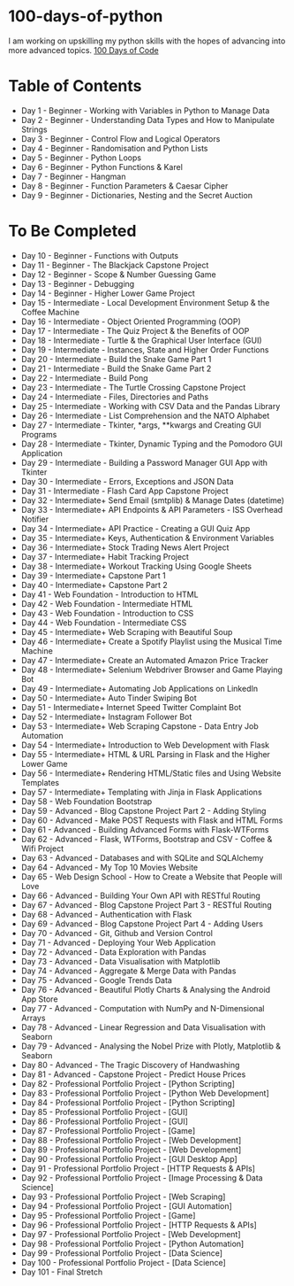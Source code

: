 # 100-days-of-python
 
I am working on upskilling my python skills with the hopes of advancing into more advanced topics.
[100 Days of Code](https://www.udemy.com/course/100-days-of-code/?couponCode=LEADERSALE24B)


# Table of Contents
- Day 1 - Beginner - Working with Variables in Python to Manage Data
- Day 2 - Beginner - Understanding Data Types and How to Manipulate Strings
- Day 3 - Beginner - Control Flow and Logical Operators
- Day 4 - Beginner - Randomisation and Python Lists
- Day 5 - Beginner - Python Loops
- Day 6 - Beginner - Python Functions & Karel
- Day 7 - Beginner - Hangman
- Day 8 - Beginner - Function Parameters & Caesar Cipher
- Day 9 - Beginner - Dictionaries, Nesting and the Secret Auction

# To Be Completed
- Day 10 - Beginner - Functions with Outputs
- Day 11 - Beginner - The Blackjack Capstone Project
- Day 12 - Beginner - Scope & Number Guessing Game
- Day 13 - Beginner - Debugging
- Day 14 - Beginner - Higher Lower Game Project
- Day 15 - Intermediate - Local Development Environment Setup & the Coffee Machine
- Day 16 - Intermediate - Object Oriented Programming (OOP)
- Day 17 - Intermediate - The Quiz Project & the Benefits of OOP
- Day 18 - Intermediate - Turtle & the Graphical User Interface (GUI)
- Day 19 - Intermediate - Instances, State and Higher Order Functions
- Day 20 - Intermediate - Build the Snake Game Part 1
- Day 21 - Intermediate - Build the Snake Game Part 2
- Day 22 - Intermediate - Build Pong
- Day 23 - Intermediate - The Turtle Crossing Capstone Project
- Day 24 - Intermediate - Files, Directories and Paths
- Day 25 - Intermediate - Working with CSV Data and the Pandas Library
- Day 26 - Intermediate - List Comprehension and the NATO Alphabet
- Day 27 - Intermediate - Tkinter, *args, **kwargs and Creating GUI Programs
- Day 28 - Intermediate - Tkinter, Dynamic Typing and the Pomodoro GUI Application
- Day 29 - Intermediate - Building a Password Manager GUI App with Tkinter
- Day 30 - Intermediate - Errors, Exceptions and JSON Data
- Day 31 - Intermediate - Flash Card App Capstone Project
- Day 32 - Intermediate+ Send Email (smtplib) & Manage Dates (datetime)
- Day 33 - Intermediate+ API Endpoints & API Parameters - ISS Overhead Notifier
- Day 34 - Intermediate+ API Practice - Creating a GUI Quiz App
- Day 35 - Intermediate+ Keys, Authentication & Environment Variables
- Day 36 - Intermediate+ Stock Trading News Alert Project
- Day 37 - Intermediate+ Habit Tracking Project
- Day 38 - Intermediate+ Workout Tracking Using Google Sheets
- Day 39 - Intermediate+ Capstone Part 1
- Day 40 - Intermediate+ Capstone Part 2
- Day 41 - Web Foundation - Introduction to HTML
- Day 42 - Web Foundation - Intermediate HTML
- Day 43 - Web Foundation - Introduction to CSS
- Day 44 - Web Foundation - Intermediate CSS
- Day 45 - Intermediate+ Web Scraping with Beautiful Soup
- Day 46 - Intermediate+ Create a Spotify Playlist using the Musical Time Machine
- Day 47 - Intermediate+ Create an Automated Amazon Price Tracker
- Day 48 - Intermediate+ Selenium Webdriver Browser and Game Playing Bot
- Day 49 - Intermediate+ Automating Job Applications on LinkedIn
- Day 50 - Intermediate+ Auto Tinder Swiping Bot
- Day 51 - Intermediate+ Internet Speed Twitter Complaint Bot
- Day 52 - Intermediate+ Instagram Follower Bot
- Day 53 - Intermediate+ Web Scraping Capstone - Data Entry Job Automation
- Day 54 - Intermediate+ Introduction to Web Development with Flask
- Day 55 - Intermediate+ HTML & URL Parsing in Flask and the Higher Lower Game
- Day 56 - Intermediate+ Rendering HTML/Static files and Using Website Templates
- Day 57 - Intermediate+ Templating with Jinja in Flask Applications
- Day 58 - Web Foundation Bootstrap
- Day 59 - Advanced - Blog Capstone Project Part 2 - Adding Styling
- Day 60 - Advanced - Make POST Requests with Flask and HTML Forms
- Day 61 - Advanced - Building Advanced Forms with Flask-WTForms
- Day 62 - Advanced - Flask, WTForms, Bootstrap and CSV - Coffee & Wifi Project
- Day 63 - Advanced - Databases and with SQLite and SQLAIchemy
- Day 64 - Advanced - My Top 10 Movies Website
- Day 65 - Web Design School - How to Create a Website that People will Love
- Day 66 - Advanced - Building Your Own API with RESTful Routing
- Day 67 - Advanced - Blog Capstone Project Part 3 - RESTful Routing
- Day 68 - Advanced - Authentication with Flask
- Day 69 - Advanced - Blog Capstone Project Part 4 - Adding Users
- Day 70 - Advanced - Git, Github and Version Control
- Day 71 - Advanced - Deploying Your Web Application
- Day 72 - Advanced - Data Exploration with Pandas
- Day 73 - Advanced - Data Visualisation with Matplotlib
- Day 74 - Advanced - Aggregate & Merge Data with Pandas
- Day 75 - Advanced - Google Trends Data
- Day 76 - Advanced - Beautiful Plotly Charts & Analysing the Android App Store
- Day 77 - Advanced - Computation with NumPy and N-Dimensional Arrays
- Day 78 - Advanced - Linear Regression and Data Visualisation with Seaborn
- Day 79 - Advanced - Analysing the Nobel Prize with Plotly, Matplotlib & Seaborn
- Day 80 - Advanced - The Tragic Discovery of Handwashing
- Day 81 - Advanced - Capstone Project - Predict House Prices
- Day 82 - Professional Portfolio Project - [Python Scripting]
- Day 83 - Professional Portfolio Project - [Python Web Development]
- Day 84 - Professional Portfolio Project - [Python Scripting]
- Day 85 - Professional Portfolio Project - [GUI]
- Day 86 - Professional Portfolio Project - [GUI]
- Day 87 - Professional Portfolio Project - [Game]
- Day 88 - Professional Portfolio Project - [Web Development]
- Day 89 - Professional Portfolio Project - [Web Development]
- Day 90 - Professional Portfolio Project - [GUI Desktop App]
- Day 91 - Professional Portfolio Project - [HTTP Requests & APIs]
- Day 92 - Professional Portfolio Project - [Image Processing & Data Science]
- Day 93 - Professional Portfolio Project - [Web Scraping]
- Day 94 - Professional Portfolio Project - [GUI Automation]
- Day 95 - Professional Portfolio Project - [Game]
- Day 96 - Professional Portfolio Project - [HTTP Requests & APIs]
- Day 97 - Professional Portfolio Project - [Web Development]
- Day 98 - Professional Portfolio Project - [Python Automation]
- Day 99 - Professional Portfolio Project - [Data Science]
- Day 100 - Professional Portfolio Project - [Data Science]
- Day 101 - Final Stretch
